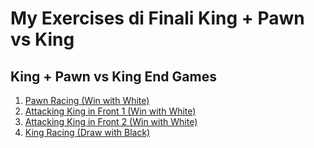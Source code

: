 # My Exercises di Finali King + Pawn vs King

## King + Pawn vs King End Games

1. [Pawn Racing (Win with White)](https://lichess.org/?fen=6k1/8/8/8/8/8/P7/7K%20w%20-%20-%200%201#ai)
2. [Attacking King in Front 1 (Win with White)](https://lichess.org/?fen=4k3/8/4K3/8/8/8/4P3/8%20w%20-%20-%200%201#ai)
3. [Attacking King in Front 2 (Win with White)](https://lichess.org/?fen=4k3/8/8/8/8/8/4P3/4K3%20w%20-%20-%200%201#ai)
4. [King Racing (Draw with Black)](https://lichess.org/?fen=8/8/8/8/8/8/1k5P/6K1%20b%20-%20-%200%201#ai)

